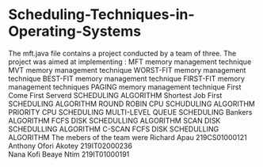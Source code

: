# Scheduling-Techniques-in-Operating-Systems
The mft.java file contains a project conducted by a team of three.
The project was aimed at implementing :
MFT memory management technique
MVT memory management technique
WORST-FIT memory management technique
BEST-FIT memory management technique
FIRST-FIT memory management techniques
PAGING memory management technique
First Come First Serverd SCHEDULING ALGORITHM
Shortest Job First SCHEDULING ALGORITHM
ROUND ROBIN CPU SCHUDULING ALGORITHM
PRIORITY CPU SCHEDULING
MULTI-LEVEL QUEUE SCHEDULING
Bankers ALGORITHM
FCFS DISK SCHEDULLING ALGORITHM
SCAN DISK SCHEDULLING ALGORITHM
C-SCAN FCFS DISK SCHEDULLING ALGORITHM
The mebers of the team were
    Richard Apau                        219CS01000121   
    Anthony Ofori Akotey                219IT02000236          
    Nana Kofi Beaye Ntim                219IT01000191

